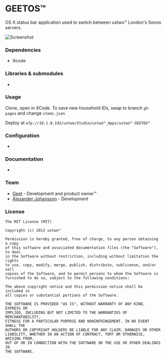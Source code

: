 # GEETOS™

OS X status bar application used to switch between ustwo™ London's Sonos servers.

![Screenshot](https://github.com/ustwo/geetos-osx/blob/master/doc/screenshot-1.png?raw=true)

### Dependencies 

* Xcode

### Libraries & submodules

 -

### Usage

Clone, open in XCode. To save new household IDs, swap to branch `gh-pages` and change `items.json`

Deploy at `afp://10.1.0.192/ustwo/Studio/ustwo™_Apps/ustwo™ GEETOS™`

### Configuration

 -

### Documentation

 -

### Team

* [Geet](https://github.com/geetustwo) - Development and product owner™
* [Alexander Johansson](https://github.com/KATT) - Development



### License 

    The MIT License (MIT)
    
    Copyright (c) 2013 ustwo™
    
    Permission is hereby granted, free of charge, to any person obtaining a copy
    of this software and associated documentation files (the "Software"), to deal
    in the Software without restriction, including without limitation the rights
    to use, copy, modify, merge, publish, distribute, sublicense, and/or sell
    copies of the Software, and to permit persons to whom the Software is
    furnished to do so, subject to the following conditions:
    
    The above copyright notice and this permission notice shall be included in
    all copies or substantial portions of the Software.
    
    THE SOFTWARE IS PROVIDED "AS IS", WITHOUT WARRANTY OF ANY KIND, EXPRESS OR
    IMPLIED, INCLUDING BUT NOT LIMITED TO THE WARRANTIES OF MERCHANTABILITY,
    FITNESS FOR A PARTICULAR PURPOSE AND NONINFRINGEMENT. IN NO EVENT SHALL THE
    AUTHORS OR COPYRIGHT HOLDERS BE LIABLE FOR ANY CLAIM, DAMAGES OR OTHER
    LIABILITY, WHETHER IN AN ACTION OF CONTRACT, TORT OR OTHERWISE, ARISING FROM,
    OUT OF OR IN CONNECTION WITH THE SOFTWARE OR THE USE OR OTHER DEALINGS IN
    THE SOFTWARE.
